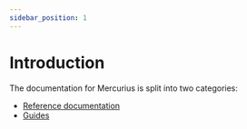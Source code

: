 ```yaml
---
sidebar_position: 1
---
```


# Introduction

The documentation for Mercurius is split into two categories:

- [Reference documentation](/docs/reference)
- [Guides](/docs/guides)
